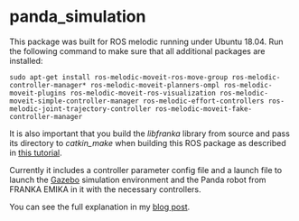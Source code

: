 # panda_simulation

This package was built for ROS melodic running under Ubuntu 18.04. Run the following command to make sure that all additional packages are installed:

```
sudo apt-get install ros-melodic-moveit-ros-move-group ros-melodic-controller-manager* ros-melodic-moveit-planners-ompl ros-melodic-moveit-plugins ros-melodic-moveit-ros-visualization ros-melodic-moveit-simple-controller-manager ros-melodic-effort-controllers ros-melodic-joint-trajectory-controller ros-melodic-moveit-fake-controller-manager
```
It is also important that you build the *libfranka* library from source and pass its directory to *catkin_make*  when building this ROS package as described in [this tutorial](https://frankaemika.github.io/docs/installation.html#building-from-source).

Currently it includes a controller parameter config file and a launch file to launch the [Gazebo](http://gazebosim.org) simulation environment and the Panda robot from FRANKA EMIKA in it with the necessary controllers.

You can see the full explanation in my [blog post](https://erdalpekel.de/?p=55).